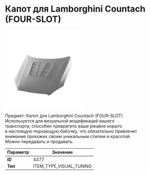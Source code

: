 # Капот для Lamborghini Countach (FOUR-SLOT)

![Item Image](../img/4377.webp?raw=true)

Предмет: Капот для Lamborghini Countach (FOUR-SLOT)<br>Используется для визуальной модификаций вашего<br>транспорта, способен превратить ваше ржавое корыто<br>в настоящую порхающую бабочку, что обязательно привлечет<br>внимание прохожих своим уникальным стилем и красотой.<br>Можно передавать и продавать.


| Параметр | Значение |
|----------|----------|
| **ID** | 4377 |
| **Тип** | ITEM_TYPE_VISUAL_TUNING |

